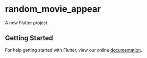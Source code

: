 # random_movie_appear

A new Flutter project.

## Getting Started

For help getting started with Flutter, view our online
[documentation](https://flutter.io/).
